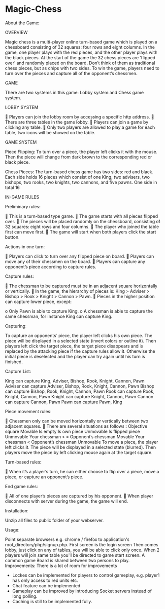 Magic-Chess
===========

About the Game:

OVERVIEW

Magic chess is a multi-player online turn-based game which is played on a chessboard consisting of 32
squares: four rows and eight columns. In the game, one player plays with the red pieces, and the other
player plays with the black pieces.
At the start of the game the 32 chess pieces are ‘flipped over’ and randomly placed on the board. Don’t
think of them as traditional chess pieces, but as chips with two sides. To win the game, players need to
turn over the pieces and capture all of the opponent’s chessmen.

GAME

There are two systems in this game: Lobby system and Chess game system.

LOBBY SYSTEM

 Players can join the lobby room by accessing a specific http address.
 There are three tables in the game lobby.
 Players can join a game by clicking any table.
 Only two players are allowed to play a game for each table, two icons will be showed on the table.

GAME SYSTEM

Piece Flipping:
To turn over a piece, the player left clicks it with the mouse. Then the piece will change from dark
brown to the corresponding red or black piece.

Chess Pieces:
The turn-based chess game has two sides: red and black. Each side holds 16 pieces which consist of
one King, two advisers, two bishops, two rooks, two knights, two cannons, and five pawns.
One side in total 16

IN-GAME RULES

Preliminary rules:

 This is a turn-based type game.
 The game starts with all pieces flipped over.
 The pieces will be placed randomly on the chessboard, consisting of 32 squares: eight rows and
four columns.
 The player who joined the table first can move first.
 The game will start when both players click the start button.

Actions in one turn:

 Players can click to turn over any flipped piece on board.
 Players can move any of their chessmen on the board.
 Players can capture any opponent’s piece according to capture rules.

Capture rules:

 The chessman to be captured must be in an adjacent square horizontally or vertically.
 In the game, the hierarchy of pieces is:
King > Adviser > Bishop > Rook > Knight > Cannon > Pawn.
 Pieces in the higher position can capture lower piece, except:

o Only Pawn is able to capture King.
o A chessman is able to capture the same chessman, for instance King can capture King.

Capturing:

To capture an opponents’ piece, the player left clicks his own piece. The piece will be displayed in a
selected state (invert colors or outline it). Then players left click the target piece, the target piece
disappears and is replaced by the attacking piece if the capture rules allow it. Otherwise the initial
piece is deselected and the player can try again until his turn is finished.

Capture List:

King can capture King, Adviser, Bishop, Rook, Knight, Cannon, Pawn
Adviser can capture Adviser, Bishop, Rook, Knight, Cannon, Pawn
Bishop can capture Bishop, Rook, Knight, Cannon, Pawn
Rook can capture Rook, Knight, Cannon, Pawn
Knight can capture Knight, Cannon, Pawn
Cannon can capture Cannon, Pawn
Pawn can capture Pawn, King

Piece movement rules:

 Chessmen only can be moved horizontally or vertically between two adjacent squares.
 There are several situations as follows :
Objective square Movable
Is empty 
Is own piece Unmovable
Is flipped piece Unmovable
Your chessman > = Opponent’s chessman Movable
Your chessman < Opponent’s chessman Unmovable
To move a piece, the player left clicks it. The piece will be displayed in a selected state (blurred). Then
players move the piece by left clicking mouse again at the target square.

Turn-based rules:

 When it’s a player’s turn, he can either choose to flip over a piece, move a piece, or capture an
opponent’s piece.

End game rules:

 All of one player’s pieces are captured by his opponent.
 When player disconnects with server during the game, the game will end.

Installation:

Unzip all files to public folder of your webserver.

Usage:

Point separate browsers e.g. chrome / firefox to application's root_directory/php/signup.php.
First screen is the login screen
Then comes lobby, just click on any of tables, you will be able to click only once.
When 2 players will join same table you'll be directed to game start screen.
A common game Board is shared between two persons to play.
Improvements:
There is a lot of room for improvements
- Lockes can be implemented for players to control gameplay, e.g. player1 has only access to red units
etc.
- Chat feature can be implemented
- Gameplay can be improved by introducing Socket servers instead of long polling.
- Caching is still to be implemented fully.
